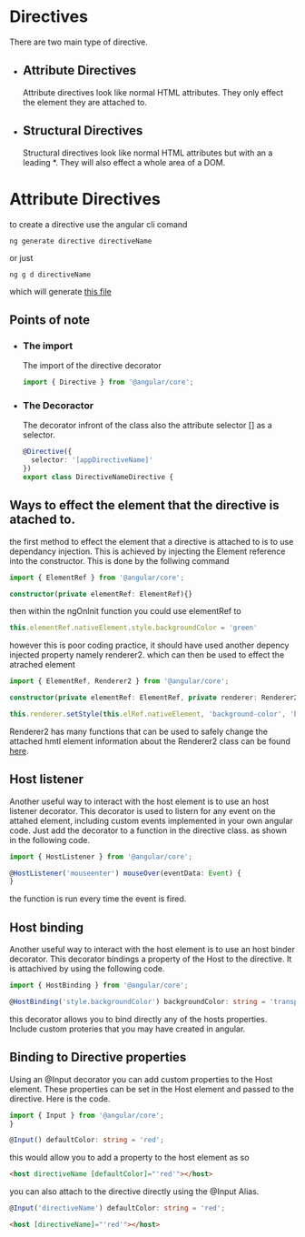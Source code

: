 # Directives
There are two main type of directive.
* ## Attribute Directives 

  Attribute directives look like normal HTML attributes. They only effect the element they are attached to.
* ## Structural Directives
  
  Structural directives look like normal HTML attributes but with an a leading *. They will also effect a whole area of a DOM.

# Attribute Directives
to create a directive use the angular cli comand 

```terminal
ng generate directive directiveName
```

or just 

```terminal
ng g d directiveName
```

which will generate [this file](directive-name.directive.ts)

## Points of note 
* ### The import
  
  The import of the directive decorator

  ```typescript
  import { Directive } from '@angular/core';
  ```
* ### The Decoractor

  The decorator infront of the class also the attribute selector [] as a selector.
  ```typescript
  @Directive({
    selector: '[appDirectiveName]'
  })
  export class DirectiveNameDirective {
  ```
## Ways to effect the element that the directive is atached to.
 the first method to effect the element that a directive is attached to
 is to use dependancy injection. This is achieved by injecting the Element reference into the
 constructor. This is done by the follwing command
```typescript
import { ElementRef } from '@angular/core';
```
```typescript
constructor(private elementRef: ElementRef){}
```
then within the ngOnInit function you could use elementRef to 
```typescript
this.elementRef.nativeElement.style.backgroundColor = 'green'
```

 however this is poor coding practice, it should have used another depency injected property namely
 renderer2. which can then be used to effect the atrached element
```typescript
import { ElementRef, Renderer2 } from '@angular/core';
```
```typescript
constructor(private elementRef: ElementRef, private renderer: Renderer2) { }
```
```typescript
this.renderer.setStyle(this.elRef.nativeElement, 'background-color', 'blue');
```
 Renderer2 has many functions that can be used to safely change the attached hmtl element information about the Renderer2 class can be found [here](https://angular.io/api/core/Renderer2).

 ## Host listener
  Another useful way to interact with the host element is to use an host listener decorator. This decorator is used to listern for any event on the attahed element, including custom events implemented in your own angular code. Just add the decorator to a function in the directive class. as shown in the following code.

```typescript
import { HostListener } from '@angular/core';
```

```typescript
@HostListener('mouseenter') mouseOver(eventData: Event) {
}
```
  the function is run every time the event is fired.

## Host binding
  Another useful way to interact with the host element is to use an host binder decorator. This decorator bindings a property of the Host to the directive. It is attachived by using the following code.

```typescript
import { HostBinding } from '@angular/core';
```

```typescript
@HostBinding('style.backgroundColor') backgroundColor: string = 'transparent';
```
  this decorator allows you to bind directly any of the hosts properties. Include custom proteries that you may have created in angular.

## Binding to Directive properties 
Using an @Input decorator you can add custom properties to the Host element. These properties can be set in the Host element and passed to the directive. Here is the code.

```typescript
import { Input } from '@angular/core';
}
 ```

```typescript
@Input() defaultColor: string = 'red';
```

this would allow you to add a property to the host element as so

```html
<host directiveName [defaultColor]="'red'"></host>
```

you can also attach to the directive directly using the @Input Alias.

```typescript
@Input('directiveName') defaultColor: string = 'red';
```


```html
<host [directiveName]="'red'"></host>
```
